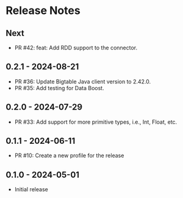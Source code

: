 # Release Notes

## Next

* PR #42: feat: Add RDD support to the connector.

## 0.2.1 - 2024-08-21

* PR #36: Update Bigtable Java client version to 2.42.0.
* PR #35: Add testing for Data Boost. 

## 0.2.0 - 2024-07-29

* PR #33: Add support for more primitive types, i.e., Int, Float, etc.

## 0.1.1 - 2024-06-11

* PR #10: Create a new profile for the release

## 0.1.0 - 2024-05-01

* Initial release

